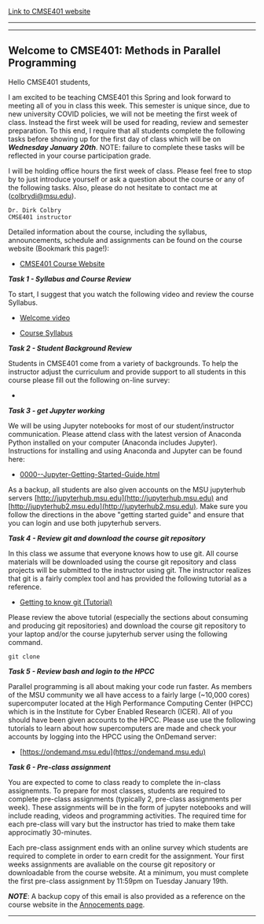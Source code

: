 [Link to CMSE401 website](http://cmse.msu.edu/cmse401/)

----

---
## Welcome to CMSE401: Methods in Parallel Programming


Hello CMSE401 students,

I am excited to be teaching CMSE401 this Spring and look forward to meeting all of you in class this week. This semester is unique since, due to new university COVID policies, we will not be meeting the first week of class. Instead the first week will be used for reading, review and semester preparation.  To this end, I require that all students complete the following tasks before showing up for the first day of class which will be on **_Wednesday January 20th_**.  NOTE: failure to complete these tasks will be reflected in your course participation grade. 

I will be holding office hours the first week of class. Please feel free to stop by to just introduce yourself or ask a question about the course or any of the following tasks.  Also, please do not hesitate to contact me at (colbrydi@msu.edu). 

    Dr. Dirk Colbry 
    CMSE401 instructor

Detailed information about the course, including the syllabus, announcements, schedule and assignments can be found on the course website (Bookmark this page!):

- [CMSE401 Course Website](http://cmse.msu.edu/cmse401)

**_Task 1 - Syllabus and Course Review_**

To start, I suggest that you watch the following video and review the course Syllabus.

- [Welcome video]()

- [Course Syllabus](https://msu-cmse-courses.github.io/cmse401-S21-student/Syllabus)


**_Task 2 - Student Background Review_**

Students in CMSE401 come from a variety of backgrounds.  To help the instructor adjust the curriculum and provide support to all students in this course please fill out the following on-line survey:

- []()


**_Task 3 - get Jupyter working_**

We will be using Jupyter notebooks for most of our student/instructor communication. Please attend class with the latest version of Anaconda Python installed on your computer (Anaconda includes Jupyter). Instructions for installing and using Anaconda and Jupyter can be found here:

- [0000--Jupyter-Getting-Started-Guide.html](https://msu-cmse-courses.github.io/mth314-F20-student/assignments/0000--Jupyter-Getting-Started-Guide.html)

As a backup, all students are also given accounts on the MSU jupyterhub servers [http://jupyterhub.msu.edu](http://jupyterhub.msu.edu) and [http://jupyterhub2.msu.edu](http://jupyterhub2.msu.edu).  Make sure you follow the directions in the above "getting started guide" and ensure that you can login and use both jupyterhub servers. 

**_Task 4 - Review git and download the course git repository_**

In this class we assume that everyone knows how to use git. All course materials will be downloaded using the course git repository and class projects will be submitted to the instructor using git.  The instructor realizes that git is a fairly complex tool and has provided the following tutorial as a reference. 

- [Getting to know git (Tutorial)](https://msu-cmse-courses.github.io/cmse802-f20-student/0000--Jupyter-Getting-Started-Guide.html)

Please review the above tutorial (especially the sections about consuming and producing git repositories) and download the course git repository to your laptop and/or the course jupyterhub server using the following command.

```git clone ```


**_Task 5 - Review bash and login to the HPCC_**

Parallel programming is all about making your code run faster. As members of the MSU community we all have access to a fairly large (~10,000 cores) supercomputer located at the High Performance Computing Center (HPCC) which is in the Institute for Cyber Enabled Research (ICER).  All of you should have been given accounts to the HPCC.  Please use use the following tutorials to learn about how supercomputers are made and check your accounts by logging into the HPCC using the OnDemand server:

- [https://ondemand.msu.edu](https://ondemand.msu.edu)

**_Task 6 - Pre-class assignment_**

You are expected to come to class ready to complete the in-class assignemnts.  To prepare for most classes, students are required to complete pre-class assignments (typically 2, pre-class assignments per week).  These assignments will be in the form of jupyter notebooks and will include reading, videos and programming activities.  The required time for each pre-class will vary but the instructor has tried to make them take approcimatly 30-minutes.  

Each pre-class assignment ends with an online survey which students are required to complete in order to earn credit for the assignment.  Your first weeks assignments are avaliable on the course git repository or downloadable from the course website.  At a minimum, you must complete the first pre-class assignment by 11:59pm on Tuesday January 19th.  

**_NOTE_**: A backup copy of this email is also provided as a reference on the course website in the [Annocements page](https://msu-cmse-courses.github.io/cmse401-S21-student/Announcements).

-----
